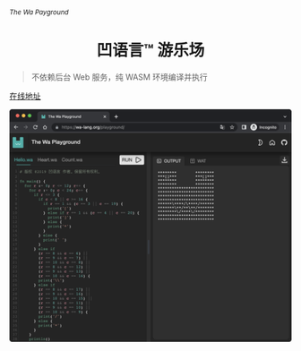 <sub><em>The Wa Payground</em></sub>
<h1 align="center">凹语言™ 游乐场</h1>

> 不依赖后台 Web 服务，纯 WASM 环境编译并执行

[在线地址](https://wa-lang.org/playground/)

[![](./docs/assets/preview.png)](https://wa-lang.org/playground/)

